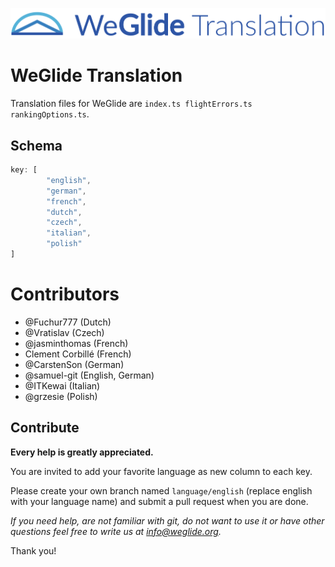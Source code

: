 ![WeGlide translation logo](./logo.png)

# WeGlide Translation
Translation files for WeGlide are ``index.ts flightErrors.ts rankingOptions.ts``.

## Schema
```typescript
key: [
        "english",
        "german",
        "french",
        "dutch",
        "czech",
        "italian",
        "polish"
]
```

# Contributors
* @Fuchur777 (Dutch)
* @Vratislav (Czech)
* @jasminthomas (French)
* Clement Corbillé (French)
* @CarstenSon (German)
* @samuel-git (English, German)
* @ITKewai (Italian)
* @grzesie (Polish)

## Contribute
**Every help is greatly appreciated.**

You are invited to add your favorite language as new column to each key.

Please create your own branch named ``language/english`` (replace english with your language name) and submit a pull request when you are done.

*If you need help, are not familiar with git, do not want to use it or have other questions feel free to write us at info@weglide.org.*

Thank you!

